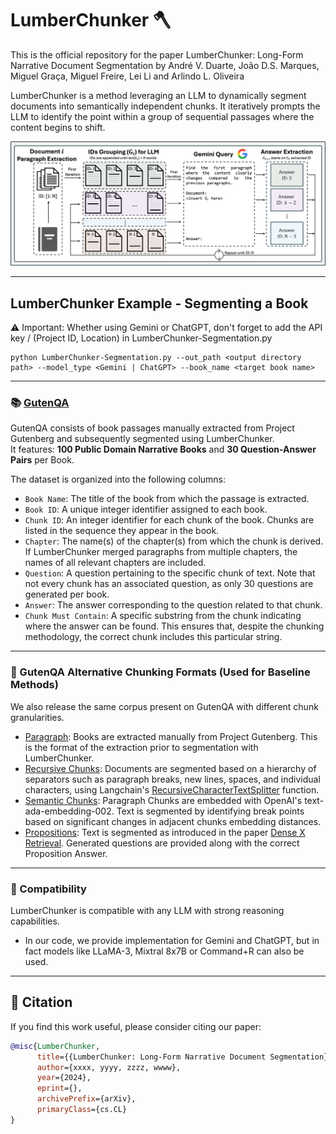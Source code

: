 # LumberChunker 🪓
This is the official repository for the paper LumberChunker: Long-Form Narrative Document Segmentation by André V. Duarte, João D.S. Marques, Miguel Graça, Miguel Freire, Lei Li and Arlindo L. Oliveira<br>

LumberChunker is a method leveraging an LLM to dynamically segment documents into semantically independent chunks. It iteratively prompts the LLM to identify the point within a group of sequential passages where the content begins to shift.

![GitHub Logo](LumberChunker_pipeline.png)


---
## LumberChunker Example - Segmenting a Book
⚠ Important: Whether using Gemini or ChatGPT, don't forget to add the API key / (Project ID, Location) in LumberChunker-Segmentation.py<br>

```
python LumberChunker-Segmentation.py --out_path <output directory path> --model_type <Gemini | ChatGPT> --book_name <target book name>
```
---

### 📚 [GutenQA](https://huggingface.co/datasets/LumberChunker/GutenQA)
GutenQA consists of book passages manually extracted from Project Gutenberg and subsequently segmented using LumberChunker.<br>
It features: **100 Public Domain Narrative Books** and **30 Question-Answer Pairs** per Book.<br>

The dataset is organized into the following columns:
- `Book Name`: The title of the book from which the passage is extracted.
- `Book ID`: A unique integer identifier assigned to each book.
- `Chunk ID`: An integer identifier for each chunk of the book. Chunks are listed in the sequence they appear in the book.
- `Chapter`: The name(s) of the chapter(s) from which the chunk is derived. If LumberChunker merged paragraphs from multiple chapters, the names of all relevant chapters are included.
- `Question`: A question pertaining to the specific chunk of text. Note that not every chunk has an associated question, as only 30 questions are generated per book.
- `Answer`: The answer corresponding to the question related to that chunk.
- `Chunk Must Contain`: A specific substring from the chunk indicating where the answer can be found. This ensures that, despite the chunking methodology, the correct chunk includes this particular string.



---
### 📖 GutenQA Alternative Chunking Formats (Used for Baseline Methods)
We also release the same corpus present on GutenQA with different chunk granularities.
- [Paragraph](https://huggingface.co/datasets/LumberChunker/GutenQA_Paragraphs): Books are extracted manually from Project Gutenberg. This is the format of the extraction prior to segmentation with LumberChunker.
- [Recursive Chunks](https://huggingface.co/datasets/LumberChunker/GutenQA_Recursive): Documents are segmented based on a hierarchy of separators such as paragraph breaks, new lines, spaces, and individual characters, using Langchain's [RecursiveCharacterTextSplitter](https://api.python.langchain.com/en/latest/character/langchain_text_splitters.character.RecursiveCharacterTextSplitter.html) function.
- [Semantic Chunks](https://huggingface.co/datasets/LumberChunker/GutenQA_Semantic): Paragraph Chunks are embedded with OpenAI's text-ada-embedding-002. Text is segmented by identifying break points based on significant changes in adjacent chunks embedding distances.
- [Propositions](https://huggingface.co/datasets/LumberChunker/GutenQA_Propositions): Text is segmented as introduced in the paper [Dense X Retrieval](https://arxiv.org/abs/2312.06648). Generated questions are provided along with the correct Proposition Answer.


---
### 🤝 Compatibility
LumberChunker is compatible with any LLM with strong reasoning capabilities.<br>
- In our code, we provide implementation for Gemini and ChatGPT, but in fact models like LLaMA-3, Mixtral 8x7B or Command+R can also be used.<br>


---
## 💬 Citation

If you find this work useful, please consider citing our paper:

```bibtex
@misc{LumberChunker,
      title={{LumberChunker: Long-Form Narrative Document Segmentation}}, 
      author={xxxx, yyyy, zzzz, wwww},
      year={2024},
      eprint={},
      archivePrefix={arXiv},
      primaryClass={cs.CL}
}
```
